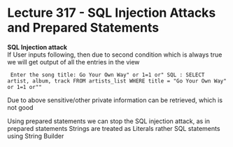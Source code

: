 # Lecture 317 - SQL Injection Attacks and Prepared Statements


**SQL Injection attack**<br/>
If User inputs following, then due to second condition which is always true we will get output of 
all the entries in the view

`
Enter the song title: Go Your Own Way" or 1=1 or"
SQL : SELECT artist, album, track FROM artists_list WHERE title = "Go Your Own Way" or 1=1 or""`

Due to above sensitive/other private information can be retrieved, which is not good

Using prepared statements we can stop the SQL injection attack, as in prepared statements Strings are treated as 
Literals rather SQL statements using String Builder
